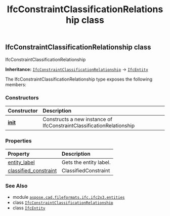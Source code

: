 ﻿---
title: IfcConstraintClassificationRelationship class
second_title: Aspose.CAD for Python via .NET API References
description: 
type: docs
weight: 1090
url: /aspose.cad.fileformats.ifc.ifc2x3.entities/ifcconstraintclassificationrelationship/
is_root: false
---

## IfcConstraintClassificationRelationship class

IfcConstraintClassificationRelationship



**Inheritance:** [`IfcConstraintClassificationRelationship`](/cad/python-net/aspose.cad.fileformats.ifc.ifc2x3.entities/ifcconstraintclassificationrelationship) → 
[`IfcEntity`](/cad/python-net/aspose.cad.fileformats.ifc/ifcentity)



The IfcConstraintClassificationRelationship type exposes the following members:

### Constructors
| Constructor | Description |
| :- | :- |
| [__init__](/cad/python-net/aspose.cad.fileformats.ifc.ifc2x3.entities/ifcconstraintclassificationrelationship/__init__/#) | Constructs a new instance of IfcConstraintClassificationRelationship |


### Properties
| Property | Description |
| :- | :- |
| [entity_label](/cad/python-net/aspose.cad.fileformats.ifc.ifc2x3.entities/ifcconstraintclassificationrelationship/entity_label) | Gets the entity label. |
| [classified_constraint](/cad/python-net/aspose.cad.fileformats.ifc.ifc2x3.entities/ifcconstraintclassificationrelationship/classified_constraint) | ClassifiedConstraint |



### See Also
* module [`aspose.cad.fileformats.ifc.ifc2x3.entities`](..)
* class [`IfcConstraintClassificationRelationship`](/cad/python-net/aspose.cad.fileformats.ifc.ifc2x3.entities/ifcconstraintclassificationrelationship)
* class [`IfcEntity`](/cad/python-net/aspose.cad.fileformats.ifc/ifcentity)
